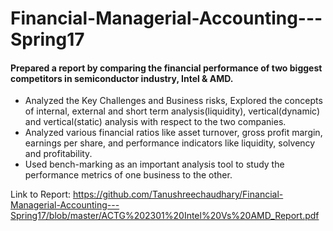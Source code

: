 # Financial-Managerial-Accounting---Spring17

#### Prepared a report by comparing the financial performance of two biggest competitors in semiconductor industry, Intel & AMD.<br/>
* Analyzed the Key Challenges and Business risks, Explored the concepts of internal, external and short term analysis(liquidity), vertical(dynamic) and vertical(static) analysis with respect to the two companies.<br/>
* Analyzed various financial ratios like asset turnover, gross profit margin, earnings per share, and performance indicators like liquidity, solvency and profitability.<br/>
* Used bench-marking as an important analysis tool to study the performance metrics of one business to the other.<br/>

Link to Report: https://github.com/Tanushreechaudhary/Financial-Managerial-Accounting---Spring17/blob/master/ACTG%202301%20Intel%20Vs%20AMD_Report.pdf
